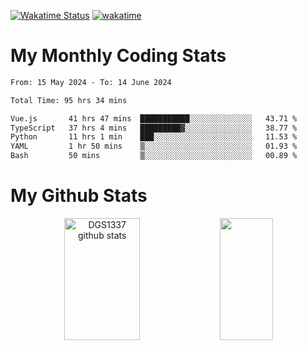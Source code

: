 [![Wakatime Status](https://github.com/noopurphalak/noopurphalak/workflows/wakatime-status-update/badge.svg)](https://github.com/noopurphalak/noopurphalak/actions/workflows/main.yml)
[![wakatime](https://wakatime.com/badge/user/80ace140-ef40-4fdd-b8ed-f3be3d2e1aea.svg)](https://wakatime.com/@80ace140-ef40-4fdd-b8ed-f3be3d2e1aea)

# My Monthly Coding Stats

<!--START_SECTION:waka-->

```txt
From: 15 May 2024 - To: 14 June 2024

Total Time: 95 hrs 34 mins

Vue.js       41 hrs 47 mins  ███████████░░░░░░░░░░░░░░   43.71 %
TypeScript   37 hrs 4 mins   █████████▓░░░░░░░░░░░░░░░   38.77 %
Python       11 hrs 1 min    ███░░░░░░░░░░░░░░░░░░░░░░   11.53 %
YAML         1 hr 50 mins    ▒░░░░░░░░░░░░░░░░░░░░░░░░   01.93 %
Bash         50 mins         ▒░░░░░░░░░░░░░░░░░░░░░░░░   00.89 %
```

<!--END_SECTION:waka-->

# My Github Stats
<div style="text-align: center;">
  <img width="49%" height="195px" src="https://github-readme-stats-sigma-five.vercel.app/api?username=noopurphalak&show_icons=true&count_private=true&hide_border=true&title_color=ecf2f8&icon_color=0d1117&text_color=FFFFFF&bg_color=0d1117" alt="DGS1337 github stats" />
  <img width="41%" height="195px" src="https://github-readme-stats-sigma-five.vercel.app/api/top-langs/?username=noopurphalak&layout=compact&hide_border=true&title_color=ecf2f8&text_color=FFFFFF&bg_color=0d1117" />
</div>

